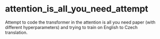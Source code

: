 # attention_is_all_you_need_attempt
Attempt to code the transformer in the attention is all you need paper (with different hyperparameters) and trying to train on English to Czech translation.
